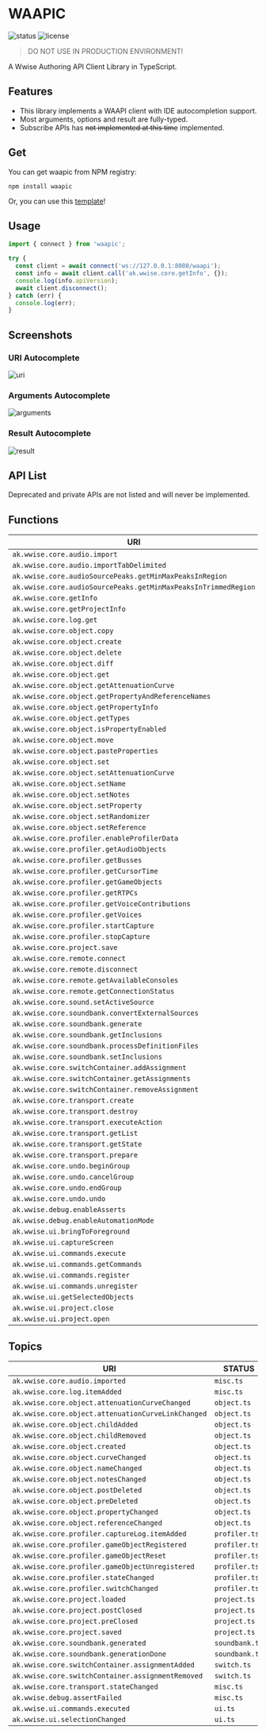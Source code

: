 # WAAPIC

![status](https://img.shields.io/badge/status-beta-orange)
![license](https://img.shields.io/badge/license-MIT-blue)

> DO NOT USE IN PRODUCTION ENVIRONMENT!

A Wwise Authoring API Client Library in TypeScript.

## Features

- This library implements a WAAPI client with IDE autocompletion support.
- Most arguments, options and result are fully-typed.
- Subscribe APIs has ~~not implemented at this time~~ implemented.

## Get

You can get waapic from NPM registry:

```
npm install waapic
```

Or, you can use this [template](https://github.com/mashisora/waapi-script-template)!

## Usage

```ts
import { connect } from 'waapic';

try {
  const client = await connect('ws://127.0.0.1:8080/waapi');
  const info = await client.call('ak.wwise.core.getInfo', {});
  console.log(info.apiVersion);
  await client.disconnect();
} catch (err) {
  console.log(err);
}
```

## Screenshots

### URI Autocomplete

![uri](./public/screenshot_01.png)

### Arguments Autocomplete

![arguments](./public/screenshot_02.png)

### Result Autocomplete

![result](./public/screenshot_03.png)

## API List

Deprecated and private APIs are not listed and will never be implemented.

## Functions

| URI                                                            | LOCATION       |
| -------------------------------------------------------------- | -------------- |
| `ak.wwise.core.audio.import`                                   | `audio.ts`     |
| `ak.wwise.core.audio.importTabDelimited`                       | `audio.ts`     |
| `ak.wwise.core.audioSourcePeaks.getMinMaxPeaksInRegion`        | `audio.ts`     |
| `ak.wwise.core.audioSourcePeaks.getMinMaxPeaksInTrimmedRegion` | `audio.ts`     |
| `ak.wwise.core.getInfo`                                        | `misc.ts`      |
| `ak.wwise.core.getProjectInfo`                                 | `misc.ts`      |
| `ak.wwise.core.log.get`                                        | `misc.ts`      |
| `ak.wwise.core.object.copy`                                    | `object.ts`    |
| `ak.wwise.core.object.create`                                  | `object.ts`    |
| `ak.wwise.core.object.delete`                                  | `object.ts`    |
| `ak.wwise.core.object.diff`                                    | `object.ts`    |
| `ak.wwise.core.object.get`                                     | `object.ts`    |
| `ak.wwise.core.object.getAttenuationCurve`                     | `object.ts`    |
| `ak.wwise.core.object.getPropertyAndReferenceNames`            | `object.ts`    |
| `ak.wwise.core.object.getPropertyInfo`                         | `object.ts`    |
| `ak.wwise.core.object.getTypes`                                | `object.ts`    |
| `ak.wwise.core.object.isPropertyEnabled`                       | `object.ts`    |
| `ak.wwise.core.object.move`                                    | `object.ts`    |
| `ak.wwise.core.object.pasteProperties`                         | `object.ts`    |
| `ak.wwise.core.object.set`                                     | `object.ts`    |
| `ak.wwise.core.object.setAttenuationCurve`                     | `object.ts`    |
| `ak.wwise.core.object.setName`                                 | `object.ts`    |
| `ak.wwise.core.object.setNotes`                                | `object.ts`    |
| `ak.wwise.core.object.setProperty`                             | `object.ts`    |
| `ak.wwise.core.object.setRandomizer`                           | `object.ts`    |
| `ak.wwise.core.object.setReference`                            | `object.ts`    |
| `ak.wwise.core.profiler.enableProfilerData`                    | `profiler.ts`  |
| `ak.wwise.core.profiler.getAudioObjects`                       | `profiler.ts`  |
| `ak.wwise.core.profiler.getBusses`                             | `profiler.ts`  |
| `ak.wwise.core.profiler.getCursorTime`                         | `profiler.ts`  |
| `ak.wwise.core.profiler.getGameObjects`                        | `profiler.ts`  |
| `ak.wwise.core.profiler.getRTPCs`                              | `profiler.ts`  |
| `ak.wwise.core.profiler.getVoiceContributions`                 | `profiler.ts`  |
| `ak.wwise.core.profiler.getVoices`                             | `profiler.ts`  |
| `ak.wwise.core.profiler.startCapture`                          | `profiler.ts`  |
| `ak.wwise.core.profiler.stopCapture`                           | `profiler.ts`  |
| `ak.wwise.core.project.save`                                   | `project.ts`   |
| `ak.wwise.core.remote.connect`                                 | `remote.ts`    |
| `ak.wwise.core.remote.disconnect`                              | `remote.ts`    |
| `ak.wwise.core.remote.getAvailableConsoles`                    | `remote.ts`    |
| `ak.wwise.core.remote.getConnectionStatus`                     | `remote.ts`    |
| `ak.wwise.core.sound.setActiveSource`                          | `audio.ts`     |
| `ak.wwise.core.soundbank.convertExternalSources`               | `soundbank.ts` |
| `ak.wwise.core.soundbank.generate`                             | `soundbank.ts` |
| `ak.wwise.core.soundbank.getInclusions`                        | `soundbank.ts` |
| `ak.wwise.core.soundbank.processDefinitionFiles`               | `soundbank.ts` |
| `ak.wwise.core.soundbank.setInclusions`                        | `soundbank.ts` |
| `ak.wwise.core.switchContainer.addAssignment`                  | `switch.ts`    |
| `ak.wwise.core.switchContainer.getAssignments`                 | `switch.ts`    |
| `ak.wwise.core.switchContainer.removeAssignment`               | `switch.ts`    |
| `ak.wwise.core.transport.create`                               | `transport.ts` |
| `ak.wwise.core.transport.destroy`                              | `transport.ts` |
| `ak.wwise.core.transport.executeAction`                        | `transport.ts` |
| `ak.wwise.core.transport.getList`                              | `transport.ts` |
| `ak.wwise.core.transport.getState`                             | `transport.ts` |
| `ak.wwise.core.transport.prepare`                              | `transport.ts` |
| `ak.wwise.core.undo.beginGroup`                                | `undo.ts`      |
| `ak.wwise.core.undo.cancelGroup`                               | `undo.ts`      |
| `ak.wwise.core.undo.endGroup`                                  | `undo.ts`      |
| `ak.wwise.core.undo.undo`                                      | `undo.ts`      |
| `ak.wwise.debug.enableAsserts`                                 | `misc.ts`      |
| `ak.wwise.debug.enableAutomationMode`                          | `misc.ts`      |
| `ak.wwise.ui.bringToForeground`                                | `ui.ts`        |
| `ak.wwise.ui.captureScreen`                                    | `ui.ts`        |
| `ak.wwise.ui.commands.execute`                                 | `ui.ts`        |
| `ak.wwise.ui.commands.getCommands`                             | `ui.ts`        |
| `ak.wwise.ui.commands.register`                                | `ui.ts`        |
| `ak.wwise.ui.commands.unregister`                              | `ui.ts`        |
| `ak.wwise.ui.getSelectedObjects`                               | `ui.ts`        |
| `ak.wwise.ui.project.close`                                    | `project.ts`   |
| `ak.wwise.ui.project.open`                                     | `project.ts`   |

## Topics

| URI                                                | STATUS         |
| -------------------------------------------------- | -------------- |
| `ak.wwise.core.audio.imported`                     | `misc.ts`      |
| `ak.wwise.core.log.itemAdded`                      | `misc.ts`      |
| `ak.wwise.core.object.attenuationCurveChanged`     | `object.ts`    |
| `ak.wwise.core.object.attenuationCurveLinkChanged` | `object.ts`    |
| `ak.wwise.core.object.childAdded`                  | `object.ts`    |
| `ak.wwise.core.object.childRemoved`                | `object.ts`    |
| `ak.wwise.core.object.created`                     | `object.ts`    |
| `ak.wwise.core.object.curveChanged`                | `object.ts`    |
| `ak.wwise.core.object.nameChanged`                 | `object.ts`    |
| `ak.wwise.core.object.notesChanged`                | `object.ts`    |
| `ak.wwise.core.object.postDeleted`                 | `object.ts`    |
| `ak.wwise.core.object.preDeleted`                  | `object.ts`    |
| `ak.wwise.core.object.propertyChanged`             | `object.ts`    |
| `ak.wwise.core.object.referenceChanged`            | `object.ts`    |
| `ak.wwise.core.profiler.captureLog.itemAdded`      | `profiler.ts`  |
| `ak.wwise.core.profiler.gameObjectRegistered`      | `profiler.ts`  |
| `ak.wwise.core.profiler.gameObjectReset`           | `profiler.ts`  |
| `ak.wwise.core.profiler.gameObjectUnregistered`    | `profiler.ts`  |
| `ak.wwise.core.profiler.stateChanged`              | `profiler.ts`  |
| `ak.wwise.core.profiler.switchChanged`             | `profiler.ts`  |
| `ak.wwise.core.project.loaded`                     | `project.ts`   |
| `ak.wwise.core.project.postClosed`                 | `project.ts`   |
| `ak.wwise.core.project.preClosed`                  | `project.ts`   |
| `ak.wwise.core.project.saved`                      | `project.ts`   |
| `ak.wwise.core.soundbank.generated`                | `soundbank.ts` |
| `ak.wwise.core.soundbank.generationDone`           | `soundbank.ts` |
| `ak.wwise.core.switchContainer.assignmentAdded`    | `switch.ts`    |
| `ak.wwise.core.switchContainer.assignmentRemoved`  | `switch.ts`    |
| `ak.wwise.core.transport.stateChanged`             | `misc.ts`      |
| `ak.wwise.debug.assertFailed`                      | `misc.ts`      |
| `ak.wwise.ui.commands.executed`                    | `ui.ts`        |
| `ak.wwise.ui.selectionChanged`                     | `ui.ts`        |
